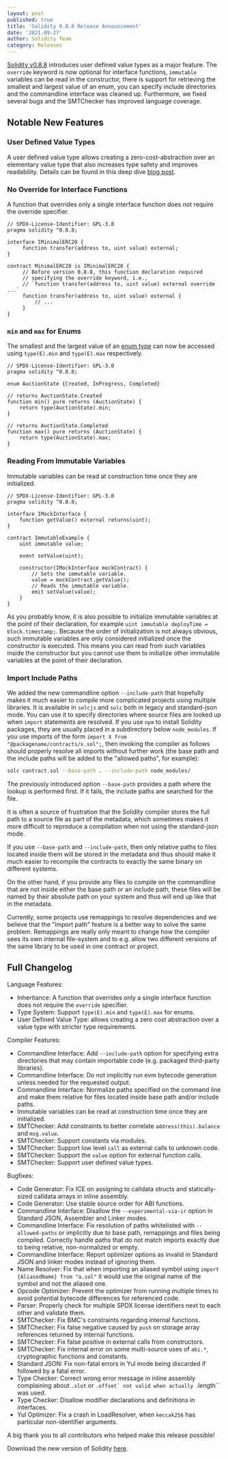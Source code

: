 ```yaml
---
layout: post
published: true
title: 'Solidity 0.8.8 Release Announcement'
date: '2021-09-27'
author: Solidity Team
category: Releases
---
```


[Solidity v0.8.8](https://github.com/ethereum/solidity/releases/tag/v0.8.8)
introduces user defined value types as a major feature. The `override` keyword
is now optional for interface functions, `immutable` variables can be read in
the constructor, there is support for retrieving the smallest and largest value
of an enum, you can specify include directories and the commandline interface
was cleaned up. Furthermore, we fixed several bugs and the SMTChecker has
improved language coverage.

## Notable New Features

### User Defined Value Types

A user defined value type allows creating a zero-cost-abstraction over an
elementary value type that also increases type safety and improves readability.
Details can be found in this deep dive
[blog post](https://blog.soliditylang.org/2021/09/27/user-defined-value-types/).

### No Override for Interface Functions

A function that overrides only a single interface function does not require the
override specifier.

```solidity
// SPDX-License-Identifier: GPL-3.0
pragma solidity ^0.8.8;

interface IMinimalERC20 {
     function transfer(address to, uint value) external;
}

contract MinimalERC20 is IMinimalERC20 {
     // Before version 0.8.8, this function declaration required
     // specifying the override keyword, i.e.,
     // `function transfer(address to, uint value) external override ...`
     function transfer(address to, uint value) external {
         // ...
     }
}
```

### `min` and `max` for Enums

The smallest and the largest value of an
[enum type](https://docs.soliditylang.org/en/latest/structure-of-a-contract.html?#enum-types)
can now be accessed using `type(E).min` and `type(E).max` respectively.

```solidity
// SPDX-License-Identifier: GPL-3.0
pragma solidity ^0.8.8;

enum AuctionState {Created, InProgress, Completed}

// returns AuctionState.Created
function min() pure returns (AuctionState) {
    return type(AuctionState).min;
}

// returns AuctionState.Completed
function max() pure returns (AuctionState) {
    return type(AuctionState).max;
}
```

### Reading From Immutable Variables

Immutable variables can be read at construction time once they are initialized.

```solidity
// SPDX-License-Identifier: GPL-3.0
pragma solidity ^0.8.8;

interface IMockInterface {
    function getValue() external returns(uint);
}

contract ImmutableExample {
    uint immutable value;

    event setValue(uint);

    constructor(IMockInterface mockContract) {
        // Sets the immutable variable.
        value = mockContract.getValue();
        // Reads the immutable variable.
        emit setValue(value);
    }
}
```

As you probably know, it is also possible to initialize immutable variables at
the point of their declaration, for example
`uint immutable deployTime = block.timestamp;`. Because the order of
initialization is not always obvious, such immutable variables are only
considered initialized once the constructor is executed. This means you can read
from such variables inside the constructor but you cannot use them to initialize
other immutable variables at the point of their declaration.

### Import Include Paths

We added the new commandline option `--include-path` that hopefully makes it
much easier to compile more complicated projects using multiple libraries. It is
available in `solcjs` and `solc` both in legacy and standard-json mode. You can
use it to specify directories where source files are looked up when `import`
statements are resolved. If you use `npm` to install Solidity packages, they are
usually placed in a subdirectory below `node_modules`. If you use imports of the
form `import X from "@packagename/contracts/x.sol";`, then invoking the compiler
as follows should properly resolve all imports without further work (the base
path and the include paths will be added to the "allowed paths", for example):

```bash
solc contract.sol --base-path . --include-path node_modules/
```

The previously introduced option `--base-path` provides a path where the lookup
is performed first. If it fails, the include paths are searched for the file.

It is often a source of frustration that the Solidity compiler stores the full
path to a source file as part of the metadata, which sometimes makes it more
difficult to reproduce a compilation when not using the standard-json mode.

If you use `--base-path` and `--include-path`, then only relative paths to files
located inside them will be stored in the metadata and thus should make it much
easier to recompile the contracts to exactly the same binary on different
systems.

On the other hand, if you provide any files to compile on the commandline that
are not inside either the base path or an include path, these files will be
named by their absolute path on your system and thus will end up like that in
the metadata.

Currently, some projects use remappings to resolve dependencies and we believe
that the "import path" feature is a better way to solve the same problem.
Remappings are really only meant to change how the compiler sees its own
internal file-system and to e.g. allow two different versions of the same
library to be used in one contract or project.

## Full Changelog

Language Features:

- Inheritance: A function that overrides only a single interface function does
  not require the `override` specifier.
- Type System: Support `type(E).min` and `type(E).max` for enums.
- User Defined Value Type: allows creating a zero cost abstraction over a value
  type with stricter type requirements.

Compiler Features:

- Commandline Interface: Add `--include-path` option for specifying extra
  directories that may contain importable code (e.g. packaged third-party
  libraries).
- Commandline Interface: Do not implicitly run evm bytecode generation unless
  needed for the requested output.
- Commandline Interface: Normalize paths specified on the command line and make
  them relative for files located inside base path and/or include paths.
- Immutable variables can be read at construction time once they are
  initialized.
- SMTChecker: Add constraints to better correlate `address(this).balance` and
  `msg.value`.
- SMTChecker: Support constants via modules.
- SMTChecker: Support low level `call` as external calls to unknown code.
- SMTChecker: Support the `value` option for external function calls.
- SMTChecker: Support user defined value types.

Bugfixes:

- Code Generator: Fix ICE on assigning to calldata structs and statically-sized
  calldata arrays in inline assembly.
- Code Generator: Use stable source order for ABI functions.
- Commandline Interface: Disallow the `--experimental-via-ir` option in Standard
  JSON, Assembler and Linker modes.
- Commandline Interface: Fix resolution of paths whitelisted with
  `--allowed-paths` or implicitly due to base path, remappings and files being
  compiled. Correctly handle paths that do not match imports exactly due to
  being relative, non-normalized or empty.
- Commandline Interface: Report optimizer options as invalid in Standard JSON
  and linker modes instead of ignoring them.
- Name Resolver: Fix that when importing an aliased symbol using
  `import {AliasedName} from "a.sol"` it would use the original name of the
  symbol and not the aliased one.
- Opcode Optimizer: Prevent the optimizer from running multiple times to avoid
  potential bytecode differences for referenced code.
- Parser: Properly check for multiple SPDX license identifiers next to each
  other and validate them.
- SMTChecker: Fix BMC's constraints regarding internal functions.
- SMTChecker: Fix false negative caused by `push` on storage array references
  returned by internal functions.
- SMTChecker: Fix false positive in external calls from constructors.
- SMTChecker: Fix internal error on some multi-source uses of `abi.*`,
  cryptographic functions and constants.
- Standard JSON: Fix non-fatal errors in Yul mode being discarded if followed by
  a fatal error.
- Type Checker: Correct wrong error message in inline assembly complaining about
  `.slot` or `` .offset` not valid when actually  ``.length`` was used.
- Type Checker: Disallow modifier declarations and definitions in interfaces.
- Yul Optimizer: Fix a crash in LoadResolver, when `keccak256` has particular
  non-identifier arguments.

A big thank you to all contributors who helped make this release possible!

Download the new version of Solidity
[here](https://github.com/ethereum/solidity/releases/tag/v0.8.8).
